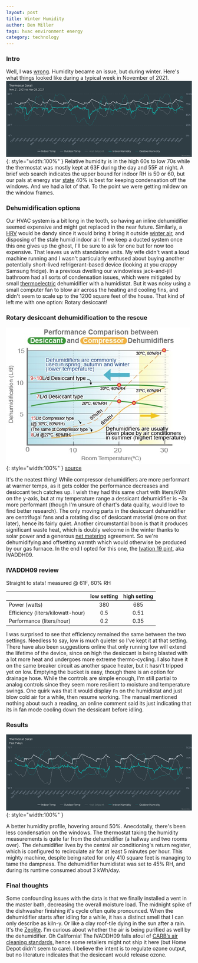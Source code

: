 ```yaml
---
layout: post
title: Winter Humidity
author: Ben Miller
tags: hvac environment energy
category: technology
---
```


### Intro
Well, I was [wrong](https://siliconbabylon.com/technology/2021/08/16/home-hvac/#humidity). Humidity became an issue, but during winter. Here's what things looked like during a typical week in November of 2021.
![Example week November 2021](/images/humidity_2021_week.png){: style="width:100%" }
Relative humidity is in the high 60s to low 70s while the thermostat was mostly kept at 63F during the day and 55F at night. A brief web search indicates the upper bound for indoor RH is 50 or 60, but our pals at energy star [state](https://www.energystar.gov/products/appliances/dehumidifiers/dehumidifier_basics#:~:text=The%20optimum%20RH%20level%20for,RH%20to%20prevent%20window%20condensation.) 40% is best for keeping condensation off the windows. And we had a lot of that. To the point we were getting mildew on the window frames.

### Dehumidification options
Our HVAC system is a bit long in the tooth, so having an inline dehumidifier seemed expensive and might get replaced in the near future. Similarly, a [HRV](https://en.wikipedia.org/wiki/Heat_recovery_ventilation) would be dandy since it would bring it bring it outside [winter air](https://www.energyvanguard.com/blog/cold-air-is-dry-air/), and disposing of the stale humid indoor air. If we keep a ducted system once this one gives up the ghost, I'll be sure to ask for one but for now too expensive. That leaves us with standalone units. My wife didn't want a loud machine running and I wasn't particularly enthused about buying another potentially short-lived refrigerant-based device (looking at you crappy Samsung fridge). In a previous dwelling our windowless jack-and-jill bathroom had all sorts of condensation issues, which were mitigated by small [thermoelectric](https://en.wikipedia.org/wiki/Thermoelectric_cooling#Consumer_products) dehumidifier with a humidistat. But it was noisy using a small computer fan to blow air across the heating and cooling fins, and didn't seem to scale up to the 1200 square feet of the house. That kind of left me with one option: Rotary desiccant!

### Rotary desiccant dehumidification to the rescue
![Humidifier Performance](/images/humidifier_performance.png){: style="width:100%" }
[source](https://www.norm.com.tw/desiccant-vs-compressor-dehumidifier/desiccant-dehumidifier/)

It's the neatest thing! While compressor dehumidifiers are more performant at warmer temps, as it gets colder the performance decreases and desiccant tech catches up. I wish they had this same chart with liters/kWh on the y-axis, but at my temperature range a dessicant dehumidifier is ~3x more performant (though I'm unsure of chart's data quality, would love to find better research). The only moving parts in the desiccant dehumidifier are centrifugal fans and a rotating disc of desiccant material (more on that later), hence its fairly quiet. Another circumstantial boon is that it produces significant waste heat, which is doubly welcome in the winter thanks to solar power and a generous [net metering](https://usa-gce.com/what-is-net-metering/) agreement. So we're dehumidifying and offsetting warmth which would otherwise be produced by our gas furnace. In the end I opted for this one, the [Ivation 19 pint](https://www.ivationproducts.com/products/ivation-19-pint-small-area-desiccant-dehumidifier-compact-and-quiet-with-continuous-drain-hose-for-smaller-spaces-bathroom-attic-crawlspace-and-closets-for-spaces-up-to-410-sq-ft), aka IVADDH09.

### IVADDH09 review
Straight to stats! measured @ 61F, 60% RH

| | low setting| high setting
|:-----------|:-----------:|:------:|
| Power (watts)|380|685
| Efficiency (liters/kilowatt-hour)      | 0.5        | 0.51
| Performance (liters/hour)   | 0.2        | 0.35

I was surprised to see that efficiency remained the same between the two settings. Needless to say, low is much quieter so I've kept it at that setting. There have also been suggestions online that only running low will extend the lifetime of the device, since on high the desiccant is being blasted with a lot more heat and undergoes more extreme thermo-cycling. I also have it on the same breaker circuit as another space heater, but it hasn't tripped yet on low. Emptying the bucket is easy, though there is an option for drainage hose. While the controls are simple enough, I'm still partial to analog controls since they seem more resilient to moisture and temperature swings. One quirk was that it would display `Fn` on the humidistat and just blow cold air for a while, then resume working. The manual mentioned nothing about such a reading, an online comment said its just indicating that its in fan mode cooling down the dessicant before idling.


### Results

![Example week November 2022](/images/humidity_2022_week.png){: style="width:100%" }

A better humidity profile, hovering around 50%. Anecdotally, there's been less condensation on the windows. The thermostat taking the humidity measurements is quite far from the dehumidifier (a hallway and two rooms over). The dehumidifier lives by the central air conditioning's return register, which is configured to recirculate air for at least 5 minutes per hour. This mighty machine, despite being rated for only 410 square feet is managing to tame the dampness. The dehumidifier humidistat was set to 45% RH, and during its runtime consumed about 3 kWh/day.

### Final thoughts

 Some confounding issues with the data is that we finally installed a vent in the master bath, decreasing the overall moisture load. The midnight spike of the dishwasher finishing it's cycle often quite pronounced. When the dehumidifier starts after idling for a while, it has a distinct smell that I can only describe as kiln-y. Or like a clay roof-tile dying in the sun after a rain. It's the [Zeolite](https://en.wikipedia.org/wiki/Adsorption#Zeolites). I'm curious about whether the air is being purified as well by the dehumidifier. Oh California! The IVADDH09 falls afoul of [CARB’s air cleaning standards](https://ww2.arb.ca.gov/resources/fact-sheets/complying-air-cleaner-regulation), hence some retailers might not ship it here (but Home Depot didn’t seem to care). I believe the intent is to regulate ozone output, but no literature indicates that the desiccant would release ozone.
